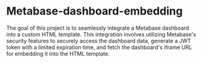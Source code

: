 # Metabase-dashboard-embedding
The goal of this project is to seamlessly integrate a Metabase dashboard into a custom HTML template. This integration involves utilizing Metabase's security features to securely access the dashboard data, generate a JWT token with a limited expiration time, and fetch the dashboard's iframe URL for embedding it into the HTML template.
